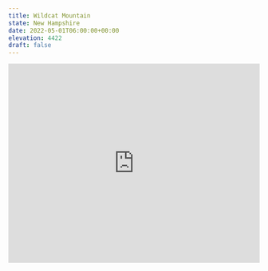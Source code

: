 ```yaml
---
title: Wildcat Mountain 
state: New Hampshire
date: 2022-05-01T06:00:00+00:00
elevation: 4422
draft: false
---
```

<iframe class="alltrails" src="https://www.alltrails.com/widget/trail/us/new-hampshire/wildcat-ridge-trail--3?u=i&sh=q5vqbr" width="100%" height="400" frameborder="0" scrolling="no" marginheight="0" marginwidth="0" title="AllTrails: Trail Guides and Maps for Hiking, Camping, and Running"></iframe>
